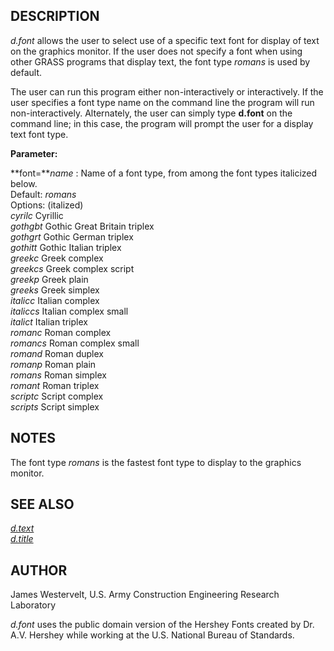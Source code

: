 ## DESCRIPTION

*d.font* allows the user to select use of a specific text font for
display of text on the graphics monitor. If the user does not specify a
font when using other GRASS programs that display text, the font type
*romans* is used by default.

The user can run this program either non-interactively or interactively.
If the user specifies a font type name on the command line the program
will run non-interactively. Alternately, the user can simply type
**d.font** on the command line; in this case, the program will prompt
the user for a display text font type.

**Parameter:**

**font=***name*
:   Name of a font type, from among the font types italicized below.\
    Default: *romans*\
    Options: (italized)\
    *cyrilc* Cyrillic\
    *gothgbt* Gothic Great Britain triplex\
    *gothgrt* Gothic German triplex\
    *gothitt* Gothic Italian triplex\
    *greekc* Greek complex\
    *greekcs* Greek complex script\
    *greekp* Greek plain\
    *greeks* Greek simplex\
    *italicc* Italian complex\
    *italiccs* Italian complex small\
    *italict* Italian triplex\
    *romanc* Roman complex\
    *romancs* Roman complex small\
    *romand* Roman duplex\
    *romanp* Roman plain\
    *romans* Roman simplex\
    *romant* Roman triplex\
    *scriptc* Script complex\
    *scripts* Script simplex

## NOTES

The font type *romans* is the fastest font type to display to the
graphics monitor.

## SEE ALSO

*[d.text](d.text.html)*\
*[d.title](d.title.html)*

## AUTHOR

James Westervelt, U.S. Army Construction Engineering Research Laboratory

*d.font* uses the public domain version of the Hershey Fonts created by
Dr. A.V. Hershey while working at the U.S. National Bureau of Standards.
